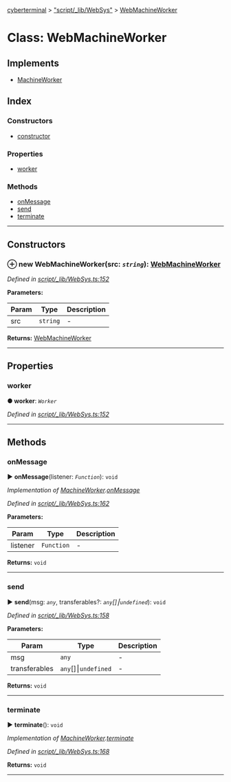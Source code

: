 [cyberterminal](../README.md) > ["script/_lib/WebSys"](../modules/_script__lib_websys_.md) > [WebMachineWorker](../classes/_script__lib_websys_.webmachineworker.md)



# Class: WebMachineWorker

## Implements

* [MachineWorker](../interfaces/_script__lib_machineworker_.machineworker.md)

## Index

### Constructors

* [constructor](_script__lib_websys_.webmachineworker.md#constructor)


### Properties

* [worker](_script__lib_websys_.webmachineworker.md#worker)


### Methods

* [onMessage](_script__lib_websys_.webmachineworker.md#onmessage)
* [send](_script__lib_websys_.webmachineworker.md#send)
* [terminate](_script__lib_websys_.webmachineworker.md#terminate)



---
## Constructors
<a id="constructor"></a>


### ⊕ **new WebMachineWorker**(src: *`string`*): [WebMachineWorker](_script__lib_websys_.webmachineworker.md)


*Defined in [script/_lib/WebSys.ts:152](https://github.com/FantasyInternet/cyberterminal/blob/HEAD/src/script/_lib/WebSys.ts#L152)*



**Parameters:**

| Param | Type | Description |
| ------ | ------ | ------ |
| src | `string`   |  - |





**Returns:** [WebMachineWorker](_script__lib_websys_.webmachineworker.md)

---


## Properties
<a id="worker"></a>

###  worker

**●  worker**:  *`Worker`* 

*Defined in [script/_lib/WebSys.ts:152](https://github.com/FantasyInternet/cyberterminal/blob/HEAD/src/script/_lib/WebSys.ts#L152)*





___


## Methods
<a id="onmessage"></a>

###  onMessage

► **onMessage**(listener: *`Function`*): `void`



*Implementation of [MachineWorker](../interfaces/_script__lib_machineworker_.machineworker.md).[onMessage](../interfaces/_script__lib_machineworker_.machineworker.md#onmessage)*

*Defined in [script/_lib/WebSys.ts:162](https://github.com/FantasyInternet/cyberterminal/blob/HEAD/src/script/_lib/WebSys.ts#L162)*



**Parameters:**

| Param | Type | Description |
| ------ | ------ | ------ |
| listener | `Function`   |  - |





**Returns:** `void`





___

<a id="send"></a>

###  send

► **send**(msg: *`any`*, transferables?: *`any`[]⎮`undefined`*): `void`



*Defined in [script/_lib/WebSys.ts:158](https://github.com/FantasyInternet/cyberterminal/blob/HEAD/src/script/_lib/WebSys.ts#L158)*



**Parameters:**

| Param | Type | Description |
| ------ | ------ | ------ |
| msg | `any`   |  - |
| transferables | `any`[]⎮`undefined`   |  - |





**Returns:** `void`





___

<a id="terminate"></a>

###  terminate

► **terminate**(): `void`



*Implementation of [MachineWorker](../interfaces/_script__lib_machineworker_.machineworker.md).[terminate](../interfaces/_script__lib_machineworker_.machineworker.md#terminate)*

*Defined in [script/_lib/WebSys.ts:168](https://github.com/FantasyInternet/cyberterminal/blob/HEAD/src/script/_lib/WebSys.ts#L168)*





**Returns:** `void`





___


